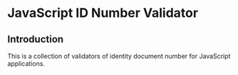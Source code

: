 JavaScript ID Number Validator
==============================

## Introduction

This is a collection of validators of identity document number
for JavaScript applications.
